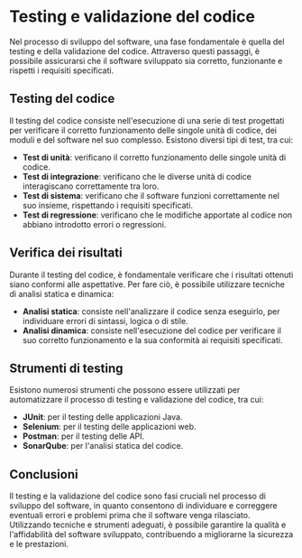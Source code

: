 # Testing e validazione del codice

Nel processo di sviluppo del software, una fase fondamentale è quella del testing e della validazione del codice. Attraverso questi passaggi, è possibile assicurarsi che il software sviluppato sia corretto, funzionante e rispetti i requisiti specificati.

## Testing del codice

Il testing del codice consiste nell'esecuzione di una serie di test progettati per verificare il corretto funzionamento delle singole unità di codice, dei moduli e del software nel suo complesso. Esistono diversi tipi di test, tra cui:

- **Test di unità**: verificano il corretto funzionamento delle singole unità di codice.
- **Test di integrazione**: verificano che le diverse unità di codice interagiscano correttamente tra loro.
- **Test di sistema**: verificano che il software funzioni correttamente nel suo insieme, rispettando i requisiti specificati.
- **Test di regressione**: verificano che le modifiche apportate al codice non abbiano introdotto errori o regressioni.

## Verifica dei risultati

Durante il testing del codice, è fondamentale verificare che i risultati ottenuti siano conformi alle aspettative. Per fare ciò, è possibile utilizzare tecniche di analisi statica e dinamica:

- **Analisi statica**: consiste nell'analizzare il codice senza eseguirlo, per individuare errori di sintassi, logica o di stile.
- **Analisi dinamica**: consiste nell'esecuzione del codice per verificare il suo corretto funzionamento e la sua conformità ai requisiti specificati.

## Strumenti di testing

Esistono numerosi strumenti che possono essere utilizzati per automatizzare il processo di testing e validazione del codice, tra cui:

- **JUnit**: per il testing delle applicazioni Java.
- **Selenium**: per il testing delle applicazioni web.
- **Postman**: per il testing delle API.
- **SonarQube**: per l'analisi statica del codice.

## Conclusioni

Il testing e la validazione del codice sono fasi cruciali nel processo di sviluppo del software, in quanto consentono di individuare e correggere eventuali errori e problemi prima che il software venga rilasciato. Utilizzando tecniche e strumenti adeguati, è possibile garantire la qualità e l'affidabilità del software sviluppato, contribuendo a migliorarne la sicurezza e le prestazioni.